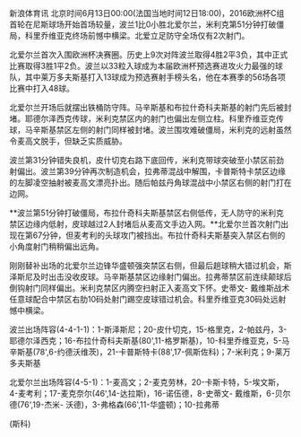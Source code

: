 
新浪体育讯
北京时间6月13日00:00(法国当地时间12日18:00)，2016欧洲杯C组首轮在尼斯球场开始首场较量，波兰1比0小胜北爱尔兰，米利克第51分钟打破僵局，科里乔维亚克终场前憾中横梁。北爱立足防守全场仅有2次射门。

北爱尔兰首次入围欧洲杯决赛圈。历史上9次对阵波兰取得4胜2平3负，其中正式比赛取得3胜1平2负。波兰以33粒入球成为本届欧洲杯预选赛进攻火力最强的球队，其中莱万多夫斯基打入13球成为预选赛射手榜头名，他在本赛季的56场各项比赛中打入48球。


北爱尔兰开场后就摆出铁桶防守阵。马辛斯基和布拉什奇科夫斯基的射门先后被封堵。耶德尔泽西克传球，米利克禁区内的射门也偏出左侧立柱。科里乔维亚克传球，马辛斯基禁区左侧的射门同样被封堵。波兰围攻难破僵局，米利克的远射虽然令麦高文脱手，但缺乏实质威胁。


波兰第31分钟错失良机，皮什切克右路下底回传，米利克带球突破至小禁区前劲射偏出。波兰第39分钟再次制造机会，拉弗蒂混战中解围，卡普斯特卡禁区边缘的左脚凌空抽射被麦高文漂亮扑出。随后帕兹丹角球混战中小禁区右侧的射门打在边网。


**波兰第51分钟打破僵局，布拉什奇科夫斯基禁区右侧低传，无人防守的米利克禁区边缘内低射，皮球越过2人封堵后从麦高文手边入网。**北爱尔兰首次射门出现在第67分钟，但麦考利的头球攻门被挡出。布拉什奇科夫斯基突入禁区右侧的小角度射门稍稍偏出远角。


刚刚替补出场的北爱尔兰边锋华盛顿强突禁区右侧，但最后趟球稍大错过机会，斯泽斯尼及时出击没收皮球。马辛斯基禁区边缘射门偏出。拉弗蒂禁区前连续颠球后倒钩射门同样偏出。米利克禁区内腾空扫射正入麦高文下怀。史蒂文-
戴维斯战术任意球配合中禁区右肋10码处射门踢空皮球错过机会。科里乔维亚克30码处远射憾中横梁。

波兰出场阵容(4-4-1-1)：1-斯泽斯尼；20-皮什切克，15-格里克，2-帕兹丹，3-耶德尔泽西克；16-布拉什奇科夫斯基(80',11-格罗斯基)，10-科里乔维亚克，5-马辛斯基(78',6-约德沃维茨)，21-卡普斯特卡(88',17-佩斯佐科)；7-米利克；9-莱万多夫斯基

北爱尔兰出场阵容(4-5-1)：1-麦高文；2-麦克劳林，20-卡斯卡特，5-埃文斯，4-麦考利；17-麦克奈尔(46',14-达拉斯)，16-诺伍德，8-史蒂文-
戴维斯，6-贝尔德(76',19-杰米-
沃德)，3-弗格森(66',11-华盛顿)；10-拉弗蒂

(斯科)

